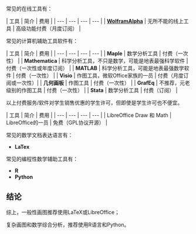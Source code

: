 常见的在线工具有：

| 工具 | 简介 | 费用 |
| --- | --- | --- | --- |
| [**WolframAlpha**](http://www.wolframalpha.com/) | 无所不能的线上工具 | 高级功能付费（月度订阅） |

常见的计算机辅助工具软件有：

| 工具 | 简介 | 费用 |
| --- | --- | --- | --- |
| **Maple** | 数学分析工具 | 付费（一次性） |
| **Mathematica**  | 科学分析工具，不只是数学，可能是地表最强科学软件 | 付费（一次性或年度订阅） |
| **MATLAB** | 科学分析工具，可能是地表最强数学软件 | 付费（一次性） |
| **Visio** | 作图工具，微软Office家族的一员 | 付费（月度订阅或一次性）|
| **几何画板** | 作图工具 | 付费（一次性） |
| **GrafEq** | 不推荐，元老级别的作图工具 | 付费（一次性） |
| **Stata** | 数学分析工具 | 付费（订阅） |

以上付费服务/软件对学生销售优惠的学生许可，但即使是学生许可也不便宜。

| 工具 | 简介 | 费用 |
| --- | --- | --- | --- |
| LibreOffice Draw 和 Math | LibreOffice的一员 | 免费（GPL协议开源） |

常见的数学文档表达语言有：

- **LaTex**

常见的编程性数学辅助工具有：

- **R**
- **Python**

## 结论

综上，一般性画图推荐使用LaTeX或LibreOffice；

复杂画图和数学综合分析，推荐使用R语言和Python。
